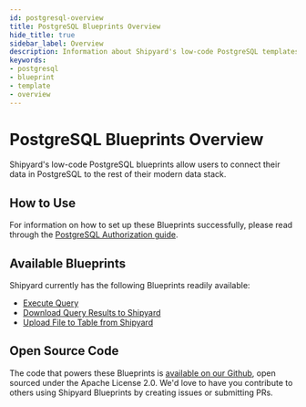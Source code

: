 ```yaml
---
id: postgresql-overview
title: PostgreSQL Blueprints Overview
hide_title: true
sidebar_label: Overview
description: Information about Shipyard's low-code PostgreSQL templates.
keywords:
- postgresql
- blueprint
- template
- overview
---
```


# PostgreSQL Blueprints Overview

Shipyard's low-code PostgreSQL blueprints allow users to connect their data in PostgreSQL to the rest of their modern data stack.


## How to Use
For information on how to set up these Blueprints successfully, please read through the [PostgreSQL Authorization guide](postgresql-authorization.md).


## Available Blueprints
Shipyard currently has the following Blueprints readily available: 
- [Execute Query](postgresql-execute-query.md)
- [Download Query Results to Shipyard](postgresql-store-query-results-as-csv.md)
- [Upload File to Table from Shipyard](postgresql-upload-csv-to-table.md)

## Open Source Code
The code that powers these Blueprints is [available on our Github](https://github.com/shipyardapp/shipyard-blueprints/tree/main/shipyard_blueprints/postgres_legacy), open sourced under the Apache License 2.0. We'd love to have you contribute to others using Shipyard Blueprints by creating issues or submitting PRs.

